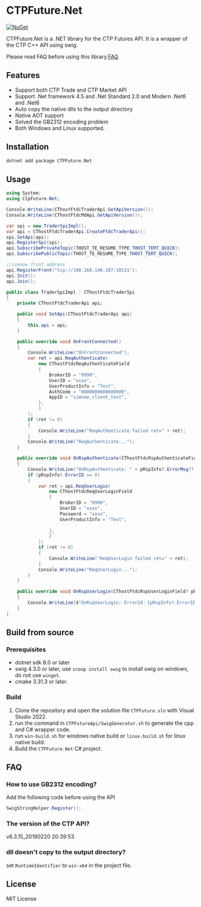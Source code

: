 # CTPFuture.Net

[![NuGet](https://img.shields.io/nuget/v/CTPFuture.Net.svg)](https://www.nuget.org/packages/CTPFuture.Net)

CTPFuture.Net is a .NET library for the CTP Futures API. It is a wrapper of the CTP C++ API using swig.

Please read FAQ before using this library.[FAQ](#faq)


## Features

- Support both CTP Trade and CTP Market API
- Support .Net framework 4.5 and .Net Standard 2.0 and Modern .Net6 and .Net8
- Auto copy the native dlls to the output directory
- Native AOT support
- Solved the GB2312 encoding problem
- Both Windows and Linux supported.


## Installation

```bash
dotnet add package CTPFuture.Net
```

## Usage

```csharp
using System;
using CtpFuture.Net;

Console.WriteLine(CThostFtdcTraderApi.GetApiVersion());
Console.WriteLine(CThostFtdcMdApi.GetApiVersion());

var spi = new TraderSpiImpl();
var api = CThostFtdcTraderApi.CreateFtdcTraderApi();
spi.SetApi(api);
api.RegisterSpi(spi);
api.SubscribePrivateTopic(THOST_TE_RESUME_TYPE.THOST_TERT_QUICK);
api.SubscribePublicTopic(THOST_TE_RESUME_TYPE.THOST_TERT_QUICK);

//simnow front address
api.RegisterFront("tcp://180.168.146.187:10131");
api.Init();
api.Join();

public class TraderSpiImpl : CThostFtdcTraderSpi
{
    private CThostFtdcTraderApi api;

    public void SetApi(CThostFtdcTraderApi api)
    {
        this.api = api;
    }

    public override void OnFrontConnected()
    {
        Console.WriteLine("OnFrontConnected");
        var ret = api.ReqAuthenticate(
            new CThostFtdcReqAuthenticateField
            {
                BrokerID = "9999",
                UserID = "xxxx",
                UserProductInfo = "Test",
                AuthCode = "0000000000000000",
                AppID = "simnow_client_test",
            },
            1
        );
        if (ret != 0)
        {
            Console.WriteLine("ReqAuthenticate failed ret=" + ret);
        }
        Console.WriteLine("ReqAuthenticate...");
    }

    public override void OnRspAuthenticate(CThostFtdcRspAuthenticateField? pRspAuthenticateField, CThostFtdcRspInfoField? pRspInfo, int nRequestID, bool bIsLast)
    {
        Console.WriteLine("OnRspAuthenticate: " + pRspInfo?.ErrorMsg?? "");
        if (pRspInfo?.ErrorID == 0)
        {
            var ret = api.ReqUserLogin(
                new CThostFtdcReqUserLoginField
                {
                    BrokerID = "9999",
                    UserID = "xxxx",
                    Password = "xxxx",
                    UserProductInfo = "Test",
                    
                },
                2
            );
            if (ret != 0)
            {
                Console.WriteLine("ReqUserLogin failed ret=" + ret);
            }
            Console.WriteLine("ReqUserLogin...");
        }
    }

    public override void OnRspUserLogin(CThostFtdcRspUserLoginField? pRspUserLogin, CThostFtdcRspInfoField? pRspInfo, int nRequestID, bool bIsLast)
    {
        Console.WriteLine($"OnRspUserLogin: ErrorId：{pRspInfo?.ErrorID} {pRspInfo.ErrorMsg}");
    }
}
```

## Build from source

### Prerequisites

- dotnet sdk 8.0 or later
- swig 4.3.0 or later, use `scoop install swig` to install swig on windows, do not use `winget`.
- cmake 3.31.3 or later.

### Build

1. Clone the repository and open the solution file `CTPFuture.sln` with Visual Studio 2022.
2. run the command in `CTPFutureApi/SwigGenerator.sh` to generate the cpp and C# wrapper code.
3. run `win-build.sh` for windows native build or `linux-build.sh` for linux native build.
4. Build the `CTPFuture.Net` C# project.

## FAQ

### How to use GB2312 encoding?

Add the following code before using the API

```csharp
SwigStringHelper.Register();
```

### The version of the CTP API?

v6.3.15_20190220 20:39:53

### dll doesn't copy to the output directory?

set `RuntimeIdentifier` to `win-x64` in the project file.

## License

MIT License